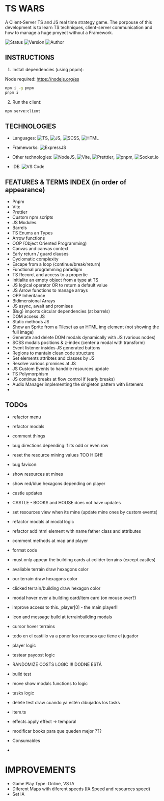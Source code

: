 # TS WARS

A Client-Server TS and JS real time strategy game. The porpouse of this development is to learn TS techniques, client-server communication and how to manage a huge proyect without a Framework.

![Status](https://img.shields.io/badge/status-development-yellow) 
![Version](https://img.shields.io/badge/version-0.0.1-blue) 
![Author](https://img.shields.io/badge/author-Adrián_Rodríguez-white) 

## INSTRUCTIONS

1. Install dependencies (using pnpm):

Node required: https://nodejs.org/es

```bash
npm i -g pnpm
pnpm i
```

2. Run the client:

```bash
npm serve:client
```

## TECHNOLOGIES

- Languages: ![TS](https://img.shields.io/badge/TS-blue), ![JS](https://img.shields.io/badge/JS-yellow),
![SCSS](https://img.shields.io/badge/SCSS-purple), ![HTML](https://img.shields.io/badge/HTML-orange)

- Frameworks: ![ExpressJS](https://img.shields.io/badge/ExpressJS-white)

- Other technologies: ![NodeJS](https://img.shields.io/badge/NodeJS-dark_green), ![Vite](https://img.shields.io/badge/Vite-purple), ![Pretttier](https://img.shields.io/badge/Pretttier-blue), ![pnpm](https://img.shields.io/badge/pnpm-orange),  ![Socket.io](https://img.shields.io/badge/socket.io-dark_green)

- IDE: ![VS Code](https://img.shields.io/badge/VS_Code-blue)

## FEATURES & TERMS INDEX (in order of appearance)

- Pnpm
- Vite
- Prettier
- Custom npm scripts
- JS Modules
- Barrels
- TS Enums an Types
- Arrow functions
- OOP (Object Oriented Programming)
- Canvas and canvas context
- Early return / guard clauses
- Cyclomatic complexity
- Escape from a loop (continue/break/return)
- Functional programming paradigm
- TS Record, and access to a propertie
- Initialite an empty object from a type at TS
- JS logical operator OR to return a default value
- JS Arrow functions to manage arrays
- OPP Inheritance
- Bidimensional Arrays
- JS async, await and promises
- (Bug) imports circular dependencies (at barrels)
- DOM access JS
- Static methods JS
- Show an Sprite from a Tileset as an HTML img element (not showing the full image)
- Generate and delete DOM modals dynamically with JS (various nodes)
- SCSS modals positions & z-index (center a modal with transform)
- Event listener insides JS generated buttons
- Regions to mantain clean code structure
- Set elements attribtes and classes by JS
- Resolve various promises at JS
- JS Custom Events to handdle resources update
- TS Polymorphism
- JS continue breaks at flow control if (early breaks)
- Audio Manager implementing the singleton pattern with listeners
-

## TODOs

- refactor menu
- refactor modals
- comment things
- bug directions depending if its odd or even row
- reset the resource mining values TOO HIGH!!

- bug favicon
- show resources at mines
- show red/blue hexagons depending on player
- castle updates

- CASTLE - BOOKS and HOUSE does not have updates
- set resources view when its mine (update mine ones by custom events)
- refactor modals at modal logic
- refactor add html element with name father class and attributes
- comment methods at map and player
- format code

- must only appear the building cards at colider terrains (except castles)
- avaliable terrain draw hexagons color
- our terrain draw hexagons color
- clicked terrain/building draw hexagon color
- modal hover over a building card/item card (on mouse over?)

- improve access to this._player[0] - the main player!!

- Icon and message build at terrainbuilding modals
- cursor hover terrains

- todo en el castillo va a poner los recursos que tiene el jugador
- player logic
- testear paycost logic
- RANDOMIZE COSTS LOGIC !!! DODNE ESTÁ

- build test
- move show modals functions to logic
- tasks logic
- delete test draw cuando ya estén dibujados los tasks

- item.ts
- effects apply effect -> temporal
- modificar books para que queden mejor ???
- Consumables
-

# IMPROVEMENTS 

- Game Play Type: Online, VS IA
- Diferent Maps with diferent speeds (IA Speed and resources speed)
- Set IA 
